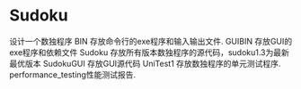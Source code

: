 # Sudoku
设计一个数独程序
BIN 存放命令行的exe程序和输入输出文件.
GUIBIN 存放GUI的exe程序和依赖文件
Sudoku 存放所有版本数独程序的源代码，sudoku1.3为最新最优版本
SudokuGUI 存放GUI源代码
UniTest1 存放数独程序的单元测试程序.
performance_testing性能测试报告.
